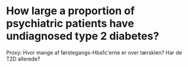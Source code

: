 # How large a proportion of psychiatric patients have undiagnosed type 2 diabetes?
Proxy: Hvor mange af førstegangs-Hba1c'erne er over tærsklen? Har de T2D allerede?

<!-- #p1 -->

<!-- {BearID:98460DF6-BA08-4B26-AB46-6696CF34DD7E-14366-000002505F0EE794} -->
